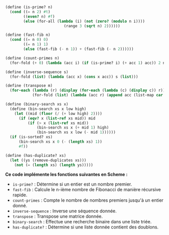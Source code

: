 ```scheme

(define (is-prime? n)
  (cond ((= n 2) #t)
        ((even? n) #f)
        (else (for-all (lambda (i) (not (zero? (modulo n i))))
                          (range 3 (sqrt n) 2))))))

(define (fast-fib n)
  (cond ((= n 0) 0)
        ((= n 1) 1)
        (else (fast-fib (- n 1)) + (fast-fib (- n 2))))))

(define (count-primes n)
  (for-fold (+ 0) (lambda (acc i) (if (is-prime? i) (+ acc 1) acc)) 2 n))

(define (inverse-sequence s)
  (for-fold (list) (lambda (acc x) (cons x acc)) s (list)))

(define (transpose m)
  (for-each (lambda (r) (display (for-each (lambda (c) (display c)) r)))
            (for-fold (list) (lambda (acc r) (append acc (list-map car r))) m (list))))

(define (binary-search xs x)
  (define (bin-search xs x low high)
    (let ((mid (floor (/ (+ low high) 2))))
      (if (eqv? x (list-ref xs mid)) mid
          (if (> x (list-ref xs mid))
              (bin-search xs x (+ mid 1) high)
              (bin-search xs x low (- mid 1))))))
  (if (is-sorted? xs)
      (bin-search xs x 0 (- (length xs) 1))
      #f))

(define (has-duplicate? xs)
  (let ((ys (remove-duplicates xs)))
    (not (= (length xs) (length ys)))))

```

**Ce code implémente les fonctions suivantes en Scheme :**

* `is-prime?` : Détermine si un entier est un nombre premier.
* `fast-fib` : Calcule le n-ième nombre de Fibonacci de manière récursive rapide.
* `count-primes` : Compte le nombre de nombres premiers jusqu'à un entier donné.
* `inverse-sequence` : Inverse une séquence donnée.
* `transpose` : Transpose une matrice donnée.
* `binary-search` : Effectue une recherche binaire dans une liste triée.
* `has-duplicate?` : Détermine si une liste donnée contient des doublons.